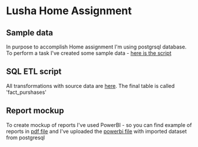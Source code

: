 # Lusha Home Assignment

## Sample data 

In purpose to accomplish Home assignment I'm using postgrsql database. 
To perform a task I've created some sample data - 
[here is the script](https://github.com/kirill-demidov/lusha_Home_assignment/blob/main/create_sample_SQL_data.sql)

## SQL ETL script
All transformations with source data are [here](https://github.com/kirill-demidov/lusha_Home_assignment/blob/main/ETL.sql). 
The final table is called 'fact_purshases' 

## Report mockup 
To create mockup of reports I've used PowerBI - so you can find example of reports in [pdf file](https://github.com/kirill-demidov/lusha_Home_assignment/blob/main/Report%20Mockup.pdf) and I've uploaded the [powerbi file](https://github.com/kirill-demidov/lusha_Home_assignment/blob/main/Lusha_Reports_mockup.pbix) with imported dataset from postgresql    
